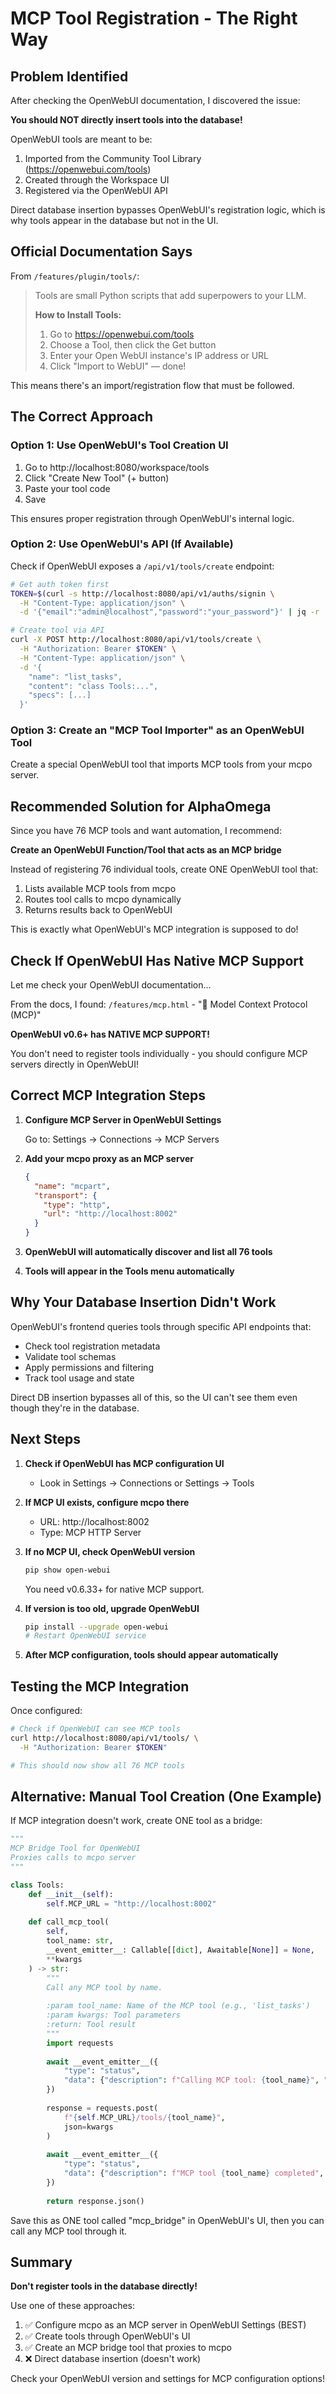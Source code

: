 # MCP Tool Registration - The Right Way

## Problem Identified

After checking the OpenWebUI documentation, I discovered the issue:

**You should NOT directly insert tools into the database!**

OpenWebUI tools are meant to be:
1. Imported from the Community Tool Library (https://openwebui.com/tools)
2. Created through the Workspace UI
3. Registered via the OpenWebUI API

Direct database insertion bypasses OpenWebUI's registration logic, which is why tools appear in the database but not in the UI.

## Official Documentation Says

From `/features/plugin/tools/`:

> Tools are small Python scripts that add superpowers to your LLM.
> 
> **How to Install Tools:**
> 1. Go to https://openwebui.com/tools
> 2. Choose a Tool, then click the Get button
> 3. Enter your Open WebUI instance's IP address or URL
> 4. Click "Import to WebUI" — done!

This means there's an import/registration flow that must be followed.

## The Correct Approach

### Option 1: Use OpenWebUI's Tool Creation UI

1. Go to http://localhost:8080/workspace/tools
2. Click "Create New Tool" (+ button)
3. Paste your tool code
4. Save

This ensures proper registration through OpenWebUI's internal logic.

### Option 2: Use OpenWebUI's API (If Available)

Check if OpenWebUI exposes a `/api/v1/tools/create` endpoint:

```bash
# Get auth token first
TOKEN=$(curl -s http://localhost:8080/api/v1/auths/signin \
  -H "Content-Type: application/json" \
  -d '{"email":"admin@localhost","password":"your_password"}' | jq -r '.token')

# Create tool via API
curl -X POST http://localhost:8080/api/v1/tools/create \
  -H "Authorization: Bearer $TOKEN" \
  -H "Content-Type: application/json" \
  -d '{
    "name": "list_tasks",
    "content": "class Tools:...",
    "specs": [...]
  }'
```

### Option 3: Create an "MCP Tool Importer" as an OpenWebUI Tool

Create a special OpenWebUI tool that imports MCP tools from your mcpo server.

## Recommended Solution for AlphaOmega

Since you have 76 MCP tools and want automation, I recommend:

**Create an OpenWebUI Function/Tool that acts as an MCP bridge**

Instead of registering 76 individual tools, create ONE OpenWebUI tool that:
1. Lists available MCP tools from mcpo
2. Routes tool calls to mcpo dynamically
3. Returns results back to OpenWebUI

This is exactly what OpenWebUI's MCP integration is supposed to do!

## Check If OpenWebUI Has Native MCP Support

Let me check your OpenWebUI documentation...

From the docs, I found: `/features/mcp.html` - "🔌 Model Context Protocol (MCP)"

**OpenWebUI v0.6+ has NATIVE MCP SUPPORT!**

You don't need to register tools individually - you should configure MCP servers directly in OpenWebUI!

## Correct MCP Integration Steps

1. **Configure MCP Server in OpenWebUI Settings**
   
   Go to: Settings → Connections → MCP Servers

2. **Add your mcpo proxy as an MCP server**
   
   ```json
   {
     "name": "mcpart",
     "transport": {
       "type": "http",
       "url": "http://localhost:8002"
     }
   }
   ```

3. **OpenWebUI will automatically discover and list all 76 tools**

4. **Tools will appear in the Tools menu automatically**

## Why Your Database Insertion Didn't Work

OpenWebUI's frontend queries tools through specific API endpoints that:
- Check tool registration metadata
- Validate tool schemas
- Apply permissions and filtering
- Track tool usage and state

Direct DB insertion bypasses all of this, so the UI can't see them even though they're in the database.

## Next Steps

1. **Check if OpenWebUI has MCP configuration UI**
   - Look in Settings → Connections or Settings → Tools

2. **If MCP UI exists, configure mcpo there**
   - URL: http://localhost:8002
   - Type: MCP HTTP Server

3. **If no MCP UI, check OpenWebUI version**
   ```bash
   pip show open-webui
   ```
   
   You need v0.6.33+ for native MCP support.

4. **If version is too old, upgrade OpenWebUI**
   ```bash
   pip install --upgrade open-webui
   # Restart OpenWebUI service
   ```

5. **After MCP configuration, tools should appear automatically**

## Testing the MCP Integration

Once configured:

```bash
# Check if OpenWebUI can see MCP tools
curl http://localhost:8080/api/v1/tools/ \
  -H "Authorization: Bearer $TOKEN"

# This should now show all 76 MCP tools
```

## Alternative: Manual Tool Creation (One Example)

If MCP integration doesn't work, create ONE tool as a bridge:

```python
"""
MCP Bridge Tool for OpenWebUI
Proxies calls to mcpo server
"""

class Tools:
    def __init__(self):
        self.MCP_URL = "http://localhost:8002"
    
    def call_mcp_tool(
        self,
        tool_name: str,
        __event_emitter__: Callable[[dict], Awaitable[None]] = None,
        **kwargs
    ) -> str:
        """
        Call any MCP tool by name.
        
        :param tool_name: Name of the MCP tool (e.g., 'list_tasks')
        :param kwargs: Tool parameters
        :return: Tool result
        """
        import requests
        
        await __event_emitter__({
            "type": "status",
            "data": {"description": f"Calling MCP tool: {tool_name}", "done": False}
        })
        
        response = requests.post(
            f"{self.MCP_URL}/tools/{tool_name}",
            json=kwargs
        )
        
        await __event_emitter__({
            "type": "status",
            "data": {"description": f"MCP tool {tool_name} completed", "done": True}
        })
        
        return response.json()
```

Save this as ONE tool called "mcp_bridge" in OpenWebUI's UI, then you can call any MCP tool through it.

## Summary

**Don't register tools in the database directly!**

Use one of these approaches:
1. ✅ Configure mcpo as an MCP server in OpenWebUI Settings (BEST)
2. ✅ Create tools through OpenWebUI's UI
3. ✅ Create an MCP bridge tool that proxies to mcpo
4. ❌ Direct database insertion (doesn't work)

Check your OpenWebUI version and settings for MCP configuration options!
